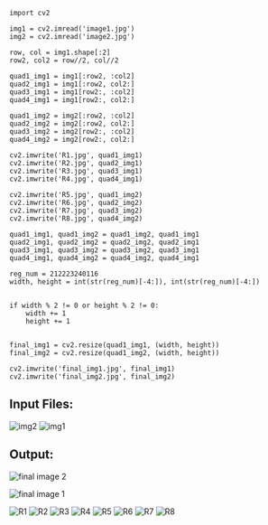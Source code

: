 ```
import cv2

img1 = cv2.imread('image1.jpg')
img2 = cv2.imread('image2.jpg')

row, col = img1.shape[:2]
row2, col2 = row//2, col//2

quad1_img1 = img1[:row2, :col2]
quad2_img1 = img1[:row2, col2:]
quad3_img1 = img1[row2:, :col2]
quad4_img1 = img1[row2:, col2:]

quad1_img2 = img2[:row2, :col2]
quad2_img2 = img2[:row2, col2:]
quad3_img2 = img2[row2:, :col2]
quad4_img2 = img2[row2:, col2:]

cv2.imwrite('R1.jpg', quad1_img1)
cv2.imwrite('R2.jpg', quad2_img1)
cv2.imwrite('R3.jpg', quad3_img1)
cv2.imwrite('R4.jpg', quad4_img1)

cv2.imwrite('R5.jpg', quad1_img2)
cv2.imwrite('R6.jpg', quad2_img2)
cv2.imwrite('R7.jpg', quad3_img2)
cv2.imwrite('R8.jpg', quad4_img2)

quad1_img1, quad1_img2 = quad1_img2, quad1_img1
quad2_img1, quad2_img2 = quad2_img2, quad2_img1
quad3_img1, quad3_img2 = quad3_img2, quad3_img1
quad4_img1, quad4_img2 = quad4_img2, quad4_img1

reg_num = 212223240116
width, height = int(str(reg_num)[-4:]), int(str(reg_num)[-4:])


if width % 2 != 0 or height % 2 != 0:
    width += 1
    height += 1


final_img1 = cv2.resize(quad1_img1, (width, height))
final_img2 = cv2.resize(quad1_img2, (width, height))

cv2.imwrite('final_img1.jpg', final_img1)
cv2.imwrite('final_img2.jpg', final_img2)
```

## Input Files:
![img2](https://github.com/user-attachments/assets/a9504896-96c3-44b6-bd43-41f16670c6c8)
![img1](https://github.com/user-attachments/assets/a696146b-0b6c-4edc-ab5e-14b50a2a5f60)


## Output:
![final image 2](https://github.com/user-attachments/assets/12a3f7d4-c257-4fa0-b2f8-11367841b361)

![final image 1](https://github.com/user-attachments/assets/e3ef6d94-327e-4692-b8f8-b0a40a652b79)

![R1](https://github.com/user-attachments/assets/520f1092-283e-44d6-8542-5bb67632df18) ![R2](https://github.com/user-attachments/assets/64218f91-45d2-400b-a56d-f13152dfde18) ![R3](https://github.com/user-attachments/assets/b4417fcb-e7dd-4ffb-be0f-e5820bb78f21) ![R4](https://github.com/user-attachments/assets/18fb7b88-6d36-48ce-a11c-e16f55013b02)
![R5](https://github.com/user-attachments/assets/eb40b624-cb79-4e29-b87f-dd18a0d47497) ![R6](https://github.com/user-attachments/assets/35f8df2a-ba6d-4356-afc2-ea719504ac28) ![R7](https://github.com/user-attachments/assets/eb9a5b5f-3694-41ed-bcf8-087b13ced204) ![R8](https://github.com/user-attachments/assets/62313e3e-50df-446a-94a4-50ed9783fab8)







